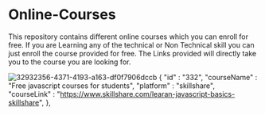 # Online-Courses

This repository contains different online courses which you can enroll for free. If you are Learning any of the technical or Non Technical skill you can just enroll the course provided for free. 
The Links provided will directly take you to the course you are looking for.

![32932356-4371-4193-a163-df0f7906dccb](https://user-images.githubusercontent.com/97043306/192813283-5017347e-e0bd-42ed-b5d5-31d66d9500df.jpg)
 {
        "id" : "332",
        "courseName" : "Free javascript courses for students",
        "platform" : "skillshare",
        "courseLink" : "https://www.skillshare.com/learan-javascript-basics-skillshare", 
 },
